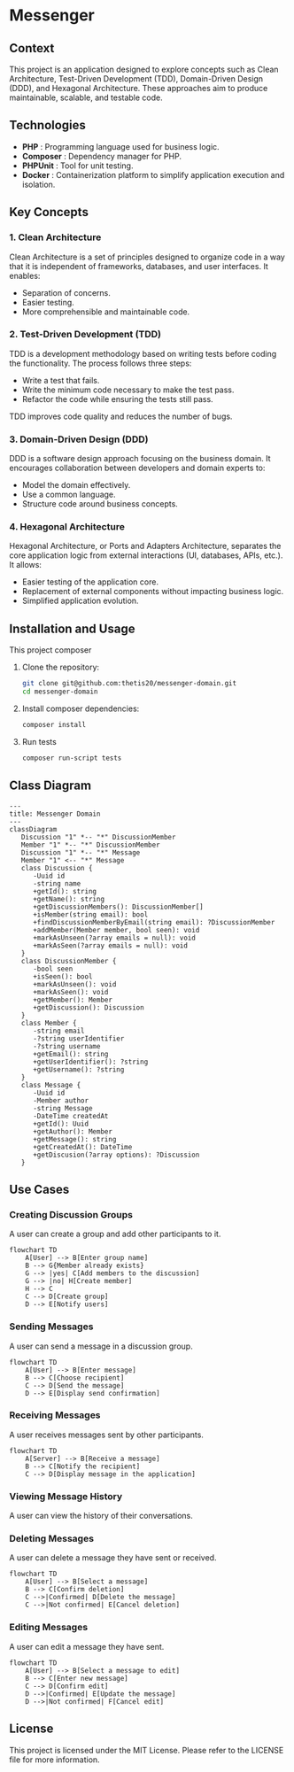 # Messenger
## Context

This project is an application designed to explore concepts such as Clean Architecture, Test-Driven Development (TDD), Domain-Driven Design (DDD), and Hexagonal Architecture. These approaches aim to produce maintainable, scalable, and testable code.

## Technologies

 - **PHP** : Programming language used for business logic.
 - **Composer** : Dependency manager for PHP.
 - **PHPUnit** : Tool for unit testing.
 - **Docker** : Containerization platform to simplify application execution and isolation.

## Key Concepts
### 1. Clean Architecture

Clean Architecture is a set of principles designed to organize code in a way that it is independent of frameworks, databases, and user interfaces. It enables:

 - Separation of concerns.
 - Easier testing.
 - More comprehensible and maintainable code.

### 2. Test-Driven Development (TDD)

TDD is a development methodology based on writing tests before coding the functionality. The process follows three steps:

 - Write a test that fails.
 - Write the minimum code necessary to make the test pass.
 - Refactor the code while ensuring the tests still pass.

TDD improves code quality and reduces the number of bugs.

### 3. Domain-Driven Design (DDD)

DDD is a software design approach focusing on the business domain. It encourages collaboration between developers and domain experts to:

 - Model the domain effectively.
 - Use a common language.
 - Structure code around business concepts.

### 4. Hexagonal Architecture

Hexagonal Architecture, or Ports and Adapters Architecture, separates the core application logic from external interactions (UI, databases, APIs, etc.). It allows:

 - Easier testing of the application core.
 - Replacement of external components without impacting business logic.
 - Simplified application evolution.

## Installation and Usage

This project composer

1. Clone the repository:
   ```bash
   git clone git@github.com:thetis20/messenger-domain.git
   cd messenger-domain
   ```

2. Install composer dependencies:
   ```bash
   composer install
   ```

3. Run tests
   ```bash
   composer run-script tests
   ```

## Class Diagram

```mermaid
---
title: Messenger Domain
---
classDiagram
   Discussion "1" *-- "*" DiscussionMember
   Member "1" *-- "*" DiscussionMember
   Discussion "1" *-- "*" Message
   Member "1" <-- "*" Message
   class Discussion {
      -Uuid id
      -string name
      +getId(): string
      +getName(): string
      +getDiscussionMembers(): DiscussionMember[]
      +isMember(string email): bool
      +findDiscussionMemberByEmail(string email): ?DiscussionMember
      +addMember(Member member, bool seen): void
      +markAsUnseen(?array emails = null): void
      +markAsSeen(?array emails = null): void
   }
   class DiscussionMember {
      -bool seen
      +isSeen(): bool
      +markAsUnseen(): void
      +markAsSeen(): void
      +getMember(): Member
      +getDiscussion(): Discussion
   }
   class Member {
      -string email
      -?string userIdentifier
      -?string username
      +getEmail(): string
      +getUserIdentifier(): ?string
      +getUsername(): ?string
   }
   class Message {
      -Uuid id
      -Member author
      -string Message
      -DateTime createdAt
      +getId(): Uuid
      +getAuthor(): Member
      +getMessage(): string
      +getCreatedAt(): DateTime
      +getDiscusion(?array options): ?Discussion
   }

```
## Use Cases

### Creating Discussion Groups
A user can create a group and add other participants to it.

```mermaid
flowchart TD
    A[User] --> B[Enter group name]
    B --> G{Member already exists}
    G --> |yes| C[Add members to the discussion]
    G --> |no| H[Create member]
    H --> C
    C --> D[Create group]
    D --> E[Notify users]
```

### Sending Messages
A user can send a message in a discussion group.

```mermaid
flowchart TD
    A[User] --> B[Enter message]
    B --> C[Choose recipient]
    C --> D[Send the message]
    D --> E[Display send confirmation]
```

### Receiving Messages
A user receives messages sent by other participants.

```mermaid
flowchart TD
    A[Server] --> B[Receive a message]
    B --> C[Notify the recipient]
    C --> D[Display message in the application]
```

### Viewing Message History
A user can view the history of their conversations.

### Deleting Messages
A user can delete a message they have sent or received.

```mermaid
flowchart TD
    A[User] --> B[Select a message]
    B --> C[Confirm deletion]
    C -->|Confirmed| D[Delete the message]
    C -->|Not confirmed| E[Cancel deletion]
```

### Editing Messages
A user can edit a message they have sent.

```mermaid
flowchart TD
    A[User] --> B[Select a message to edit]
    B --> C[Enter new message]
    C --> D[Confirm edit]
    D -->|Confirmed| E[Update the message]
    D -->|Not confirmed| F[Cancel edit]
```

## License
This project is licensed under the MIT License. Please refer to the LICENSE file for more information.